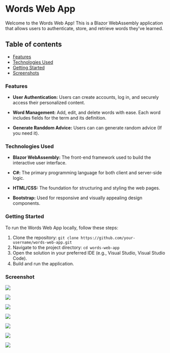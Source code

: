 # Words Web App

Welcome to the Words Web App! This is a Blazor WebAssembly application that allows users to authenticate, store, and retrieve words they've learned.

## Table of contents

- [Features](#features)
- [Technologies Used](#technologies-used)
- [Getting Started](#getting-started)
- [Screenshots](#getting-started)


### Features

- **User Authentication:** Users can create accounts, log in, and securely access their personalized content.

- **Word Management:** Add, edit, and delete words with ease. Each word includes fields for the term and its definition.

- **Generate Randdom Advice:** Users can can generate random advice (If you need it).

### Technologies Used

- **Blazor WebAssembly:** The front-end framework used to build the interactive user interface.

- **C#:** The primary programming language for both client and server-side logic.

- **HTML/CSS:** The foundation for structuring and styling the web pages.

- **Bootstrap:** Used for responsive and visually appealing design components.

### Getting Started

To run the Words Web App locally, follow these steps:

1. Clone the repository: `git clone https://github.com/your-username/words-web-app.git`
2. Navigate to the project directory: `cd words-web-app`
3. Open the solution in your preferred IDE (e.g., Visual Studio, Visual Studio Code).
4. Build and run the application.

### Screenshot

![](screenshots/home.png)

![](screenshots/login.png)

![](screenshots/register.png)

![](screenshots/words.png)

![](screenshots/edit.png)

![](screenshots/advice.png)

![](screenshots/advice_2.png)




